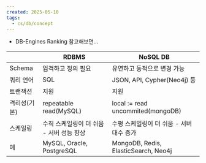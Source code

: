 ```yaml
---
created: 2025-05-10
tags:
  - cs/db/concept
---
```

- DB-Engines Ranking 참고해보면...


|         | RDBMS                     | NoSQL DB                             |
| ------- | ------------------------- | ------------------------------------ |
| Schema  | 엄격하고 정의 필요                | 유연하고 동적으로 변경 가능                      |
| 쿼리 언어   | SQL                       | JSON, API, Cypher(Neo4j) 등           |
| 트랜잭션    | 지원                        | 지원                                   |
| 격리성(기본) | repeatable read(MySQL)    | local := read uncommited(mongoDB)    |
| 스케일링    | 수직 스케일링이 더 쉬움 - 서버 성능 향상  | 수평 스케일링이 더 쉬움 - 서버 대수 증가             |
| 예       | MySQL, Oracle, PostgreSQL | MongoDB, Redis, ElasticSearch, Neo4j |
